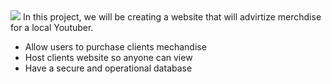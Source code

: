 <img src="https://raw.githubusercontent.com/WestwardSky8392/Youtube_Website/main/MerchHeader.png"/>
In this project, we will be creating a website that will advirtize merchdise for a local Youtuber.

<ul>
<li> Allow users to purchase clients mechandise</li>
<li> Host clients website so anyone can view</li>
<li> Have a secure and operational database</li>
</ul>
